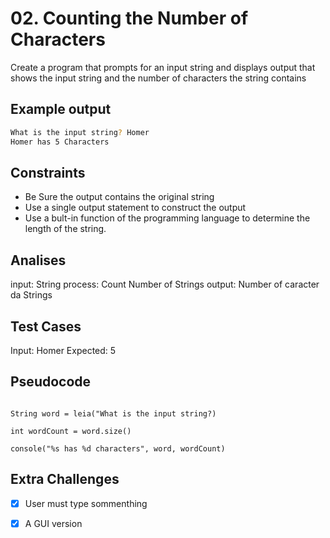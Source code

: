# 02. Counting the Number of Characters

Create a program that prompts for an input string and displays output that shows the input string and the number of characters the string contains

## Example output

```bash
What is the input string? Homer
Homer has 5 Characters
```

## Constraints

- Be Sure the output contains the original string
- Use a single output statement to construct the output
- Use a bult-in function of the programming language to determine the length of the string.

## Analises

input: String
process: Count Number of Strings
output: Number of caracter da Strings

## Test Cases

Input: Homer
Expected: 5

## Pseudocode

```

String word = leia("What is the input string?)

int wordCount = word.size()

console("%s has %d characters", word, wordCount)
```

## Extra Challenges

- [x] User must type sommenthing
- [x] A GUI version
 